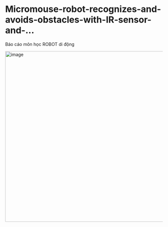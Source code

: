 # Micromouse-robot-recognizes-and-avoids-obstacles-with-IR-sensor-and-...
Báo cáo môn học ROBOT di động 

<img width="1138" height="547" alt="image" src="https://github.com/user-attachments/assets/faadccce-7580-4640-a9df-5af3a14801cd" />

